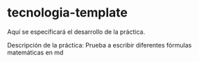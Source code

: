 # tecnologia-template
Aquí se especificará el desarrollo de la práctica. 

Descripción de la práctica: Prueba a escribir diferentes fórmulas matemáticas en md
